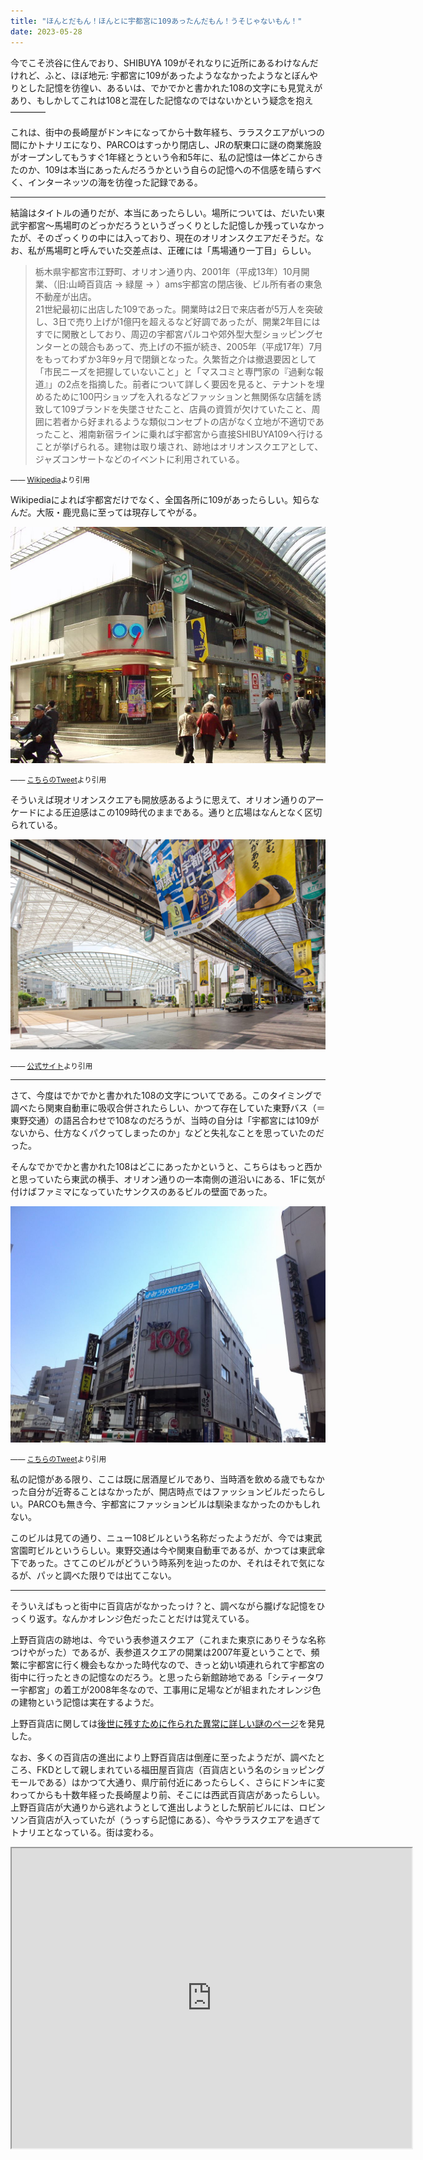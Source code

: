 ```yaml
---
title: "ほんとだもん！ほんとに宇都宮に109あったんだもん！うそじゃないもん！"
date: 2023-05-28
---
```


今でこそ渋谷に住んでおり、SHIBUYA 109がそれなりに近所にあるわけなんだけれど、ふと、ほぼ地元: 宇都宮に109があったようななかったようなとぼんやりとした記憶を彷徨い、あるいは、でかでかと書かれた108の文字にも見覚えがあり、もしかしてこれは108と混在した記憶なのではないかという疑念を抱え————  

これは、街中の長崎屋がドンキになってから十数年経ち、ララスクエアがいつの間にかトナリエになり、PARCOはすっかり閉店し、JRの駅東口に謎の商業施設がオープンしてもうすぐ1年経とうという令和5年に、私の記憶は一体どこからきたのか、109は本当にあったんだろうかという自らの記憶への不信感を晴らすべく、インターネッツの海を彷徨った記録である。  

---

結論はタイトルの通りだが、本当にあったらしい。場所については、だいたい東武宇都宮〜馬場町のどっかだろうというざっくりとした記憶しか残っていなかったが、そのざっくりの中には入っており、現在のオリオンスクエアだそうだ。なお、私が馬場町と呼んでいた交差点は、正確には「馬場通り一丁目」らしい。  

>栃木県宇都宮市江野町、オリオン通り内、2001年（平成13年）10月開業、（旧:山崎百貨店 → 緑屋 → ）ams宇都宮の閉店後、ビル所有者の東急不動産が出店。  
>21世紀最初に出店した109であった。開業時は2日で来店者が5万人を突破し、3日で売り上げが1億円を超えるなど好調であったが、開業2年目にはすでに閑散としており、周辺の宇都宮パルコや郊外型大型ショッピングセンターとの競合もあって、売上げの不振が続き、2005年（平成17年）7月をもってわずか3年9ヶ月で閉鎖となった。久繁哲之介は撤退要因として「市民ニーズを把握していないこと」と「マスコミと専門家の『過剰な報道』」の2点を指摘した。前者について詳しく要因を見ると、テナントを埋めるために100円ショップを入れるなどファッションと無関係な店舗を誘致して109ブランドを失墜させたこと、店員の資質が欠けていたこと、周囲に若者から好まれるような類似コンセプトの店がなく立地が不適切であったこと、湘南新宿ラインに乗れば宇都宮から直接SHIBUYA109へ行けることが挙げられる。建物は取り壊され、跡地はオリオンスクエアとして、ジャズコンサートなどのイベントに利用されている。

<small>—— <a href="https://ja.wikipedia.org/wiki/109_%28%E5%95%86%E6%A5%AD%E6%96%BD%E8%A8%AD%29" target="_blank">Wikipedia</a>より引用</small>

Wikipediaによれば宇都宮だけでなく、全国各所に109があったらしい。知らなんだ。大阪・鹿児島に至っては現存してやがる。  

![109](109.jpg)  

<small>—— <a href="https://twitter.com/tamagazou/status/1200775649268387841" target="_blank" style="width: 100%;">こちらのTweet</a>より引用</small>  

そういえば現オリオンスクエアも開放感あるように思えて、オリオン通りのアーケードによる圧迫感はこの109時代のままである。通りと広場はなんとなく区切られている。  

![orisqu](orisqu.jpg)  

<small>—— <a href="https://orion-square.com/" target="_blank" style="width: 100%;">公式サイト</a>より引用</small>  

---

さて、今度はでかでかと書かれた108の文字についてである。このタイミングで調べたら関東自動車に吸収合併されたらしい、かつて存在していた東野バス（＝東野交通）の語呂合わせで108なのだろうが、当時の自分は「宇都宮には109がないから、仕方なくパクってしまったのか」などと失礼なことを思っていたのだった。  

そんなでかでかと書かれた108はどこにあったかというと、こちらはもっと西かと思っていたら東武の横手、オリオン通りの一本南側の道沿いにある、1Fに気が付けばファミマになっていたサンクスのあるビルの壁面であった。

![108](108.jpeg)  

<small>—— <a href="https://twitter.com/kingsuguru96/status/1328700487441424385" target="_blank" style="width: 100%;">こちらのTweet</a>より引用</small>  

私の記憶がある限り、ここは既に居酒屋ビルであり、当時酒を飲める歳でもなかった自分が近寄ることはなかったが、開店時点ではファッションビルだったらしい。PARCOも無き今、宇都宮にファッションビルは馴染まなかったのかもしれない。  

このビルは見ての通り、ニュー108ビルという名称だったようだが、今では東武宮園町ビルというらしい。東野交通は今や関東自動車であるが、かつては東武傘下であった。さてこのビルがどういう時系列を辿ったのか、それはそれで気になるが、パッと調べた限りでは出てこない。  

---

そういえばもっと街中に百貨店がなかったっけ？と、調べながら朧げな記憶をひっくり返す。なんかオレンジ色だったことだけは覚えている。  

上野百貨店の跡地は、今でいう表参道スクエア（これまた東京にありそうな名称つけやがった）であるが、表参道スクエアの開業は2007年夏ということで、頻繁に宇都宮に行く機会もなかった時代なので、きっと幼い頃連れられて宇都宮の街中に行ったときの記憶なのだろう。と思ったら新館跡地である「シティータワー宇都宮」の着工が2008年冬なので、工事用に足場などが組まれたオレンジ色の建物という記憶は実在するようだ。  

上野百貨店に関しては[後世に残すために作られた異常に詳しい謎のページ](http://www.1530radio.com/miya/ueno_dept/index.html)を発見した。  

なお、多くの百貨店の進出により上野百貨店は倒産に至ったようだが、調べたところ、FKDとして親しまれている福田屋百貨店（百貨店という名のショッピングモールである）はかつて大通り、県庁前付近にあったらしく、さらにドンキに変わってからも十数年経った長崎屋より前、そこには西武百貨店があったらしい。上野百貨店が大通りから逃れようとして進出しようとした駅前ビルには、ロビンソン百貨店が入っていたが（うっすら記憶にある）、今やララスクエアを過ぎてトナリエとなっている。街は変わる。  

<iframe src="https://www.google.com/maps/d/u/0/embed?mid=189c1rUBDjc0WlmPfmAR1mJeRvdVVnHM&ehbc=2E312F" width="640" height="480"></iframe>